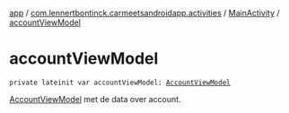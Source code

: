 [app](../../index.md) / [com.lennertbontinck.carmeetsandroidapp.activities](../index.md) / [MainActivity](index.md) / [accountViewModel](./account-view-model.md)

# accountViewModel

`private lateinit var accountViewModel: `[`AccountViewModel`](../../com.lennertbontinck.carmeetsandroidapp.viewmodels/-account-view-model/index.md)

[AccountViewModel](../../com.lennertbontinck.carmeetsandroidapp.viewmodels/-account-view-model/index.md) met de data over account.

